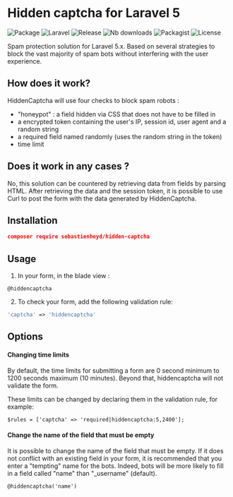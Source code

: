 # Hidden captcha for Laravel 5

![Package](https://img.shields.io/badge/Package-sebastienheyd%2Fhidden--captcha-yellowgreen.svg)
![Laravel](https://img.shields.io/badge/For-Laravel%205.x-yellow.svg)
![Release](https://img.shields.io/github/release/sebastienheyd/hidden-captcha.svg)
![Nb downloads](https://img.shields.io/packagist/dt/sebastienheyd/hidden-captcha.svg)
![Packagist](https://img.shields.io/packagist/v/sebastienheyd/hidden-captcha.svg)
![License](https://img.shields.io/github/license/sebastienheyd/hidden-captcha.svg)

Spam protection solution for Laravel 5.x. Based on several strategies to block the vast majority of spam bots without interfering with the user experience.

## How does it work?

HiddenCaptcha will use four checks to block spam robots :

- "honeypot" : a field hidden via CSS that does not have to be filled in
- a encrypted token containing the user's IP, session id, user agent and a random string
- a required field named randomly (uses the random string in the token)
- time limit

## Does it work in any cases ?

No, this solution can be countered by retrieving data from fields by parsing HTML. After retrieving the data and the session token, it is possible to use Curl to post the form with the data generated by HiddenCaptcha.

## Installation

```json
composer require sebastienheyd/hidden-captcha
```

## Usage

1. In your form, in the blade view :

```
@hiddencaptcha
```


2. To check your form, add the following validation rule:
```php
'captcha' => 'hiddencaptcha'
```

## Options

#### Changing time limits

By default, the time limits for submitting a form are 0 second minimum to 1200 seconds maximum (10 minutes). Beyond that, hiddencaptcha will not validate the form.

These limits can be changed by declaring them in the validation rule, for example:

`$rules = ['captcha' => 'required|hiddencaptcha:5,2400'];`

#### Change the name of the field that must be empty

It is possible to change the name of the field that must be empty. If it does not conflict with an existing field in your form, it is recommended that you enter a "tempting" name for the bots. Indeed, bots will be more likely to fill in a field called "name" than "_username" (default).

```html
@hiddencaptcha('name')
```